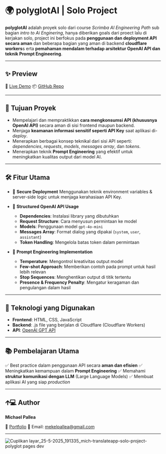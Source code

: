 # 🌍 polyglotAI | Solo Project

**polyglotAI** adalah proyek solo dari course *Scrimba AI Engineering Path* sub bagian _intro to Ai Enginering_, hanya diberikan goals dari proect lalu di kerjakan solo, project ini berfokus pada **penggunaan dan deployment API secara aman** dan beberapa bagian yang aman di backend **cloudflare workers**s erta **pemahaman mendalam terhadap arsitektur OpenAI API dan teknik Prompt Engineering**.

---
## ✨ Preview

🔗 [Live Demo](https://mich-translateapp-solo-project-polyglot.pages.dev/)
📦 [GitHub Repo](https://github.com/mekel16/polyglotAI-solo-Project)

---

## 🚀 Tujuan Proyek

* Mempelajari dan mempraktikkan **cara mengkonsumsi API (khususnya OpenAI API)** secara aman di sisi frontend maupun backend.
* Menjaga **keamanan informasi sensitif seperti API Key** saat aplikasi di-*deploy*.
* Menerapkan berbagai konsep teknikal dari sisi API seperti: *dependencies*, *requests*, *models*, *messages array*, dan *tokens*.
* Menerapkan teknik **Prompt Engineering** yang efektif untuk meningkatkan kualitas output dari model AI.

---

## 🛠️ Fitur Utama

* 🔐 **Secure Deployment**
  Menggunakan teknik environment variables & server-side logic untuk menjaga kerahasiaan API Key.

* 🧠 **Structured OpenAI API Usage**

  * **Dependencies**: Instalasi library yang dibutuhkan
  * **Request Structure**: Cara menyusun permintaan ke model
  * **Models**: Penggunaan model `gpt-4o-mini`
  * **Messages Array**: Format dialog yang dipakai (`system`, `user`, `assistant`)
  * **Token Handling**: Mengelola batas token dalam permintaan

* 🎯 **Prompt Engineering Implementation**

  * **Temperature**: Mengontrol kreativitas output model
  * **Few-shot Approach**: Memberikan contoh pada prompt untuk hasil lebih relevan
  * **Stop Sequences**: Menghentikan output di titik tertentu
  * **Presence & Frequency Penalty**: Mengatur keragaman dan pengulangan dalam hasil

---

## 🧪 Teknologi yang Digunakan

* **Frontend**: HTML, CSS, JavaScript
* **Backend**: .js file yang berjalan di Cloudflare (Cloudflare Workers)
* **API**: [OpenAI GPT API](https://platform.openai.com/docs)

---


## 📚 Pembelajaran Utama

✅ Best practice dalam penggunaan API secara **aman dan efisien**
✅ Meningkatkan kemampuan dalam **Prompt Engineering**
✅ Memahami **struktur komunikasi dengan LLM** (Large Language Models)
✅ Membuat aplikasi AI yang siap *production*

---
## 🡩‍💻 Author

**Michael Pallea**

🔗 [Portfolio](https://mekel16.github.io/michael_portofolio_website/)
📧 Email: [mekelpallea@gmail.com](mailto:mekelpallea@gmail.com)

---

![Cuplikan layar_25-5-2025_191335_mich-translateapp-solo-project-polyglot pages dev](https://github.com/user-attachments/assets/48817964-555a-456e-a284-bb93ec5edf14)

